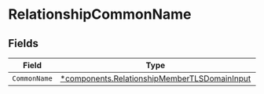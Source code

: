 # RelationshipCommonName


## Fields

| Field                                                                                                       | Type                                                                                                        | Required                                                                                                    | Description                                                                                                 |
| ----------------------------------------------------------------------------------------------------------- | ----------------------------------------------------------------------------------------------------------- | ----------------------------------------------------------------------------------------------------------- | ----------------------------------------------------------------------------------------------------------- |
| `CommonName`                                                                                                | [*components.RelationshipMemberTLSDomainInput](../../models/components/relationshipmembertlsdomaininput.md) | :heavy_minus_sign:                                                                                          | N/A                                                                                                         |